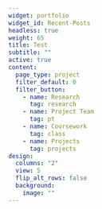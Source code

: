 ```yaml
---
widget: portfolio
widget_id: Recent-Posts
headless: true
weight: 65
title: Test
subtitle: ""
active: true
content:
  page_type: project
  filter_default: 0
  filter_button:
    - name: Research
      tag: research
    - name: Project Team
      tag: pt
    - name: Coursework
      tag: class
    - name: Projects
      tag: projects
design:
  columns: "2"
  view: 5
  flip_alt_rows: false
  background:
    image: ""
---
```

